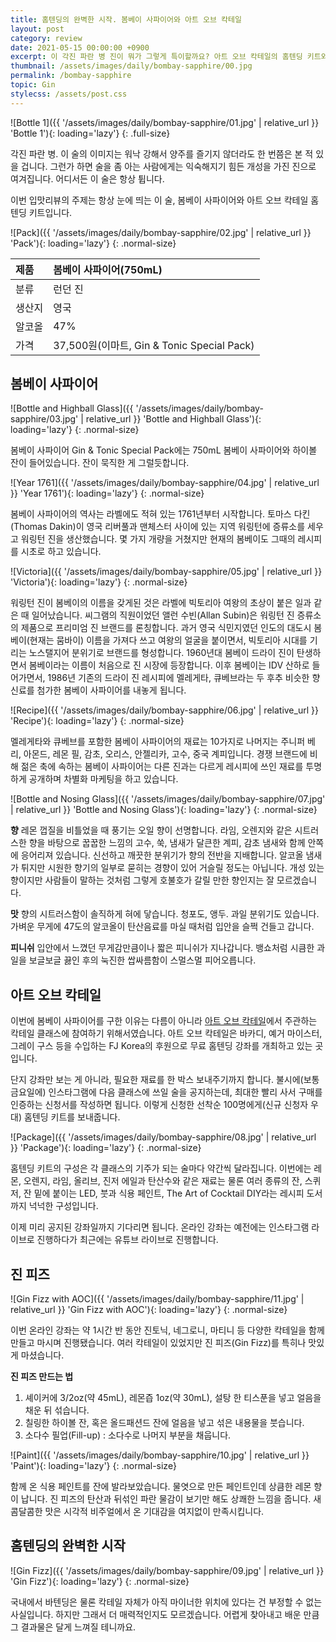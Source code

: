 ```yaml
---
title: 홈텐딩의 완벽한 시작. 봄베이 사파이어와 아트 오브 칵테일
layout: post
category: review
date: 2021-05-15 00:00:00 +0900
excerpt: 이 각진 파란 병 진이 뭐가 그렇게 특이할까요? 아트 오브 칵테일의 홈텐딩 키트와 함께 알아봅니다. 런던 드라이 진 봄베이 사파이어 리뷰.
thumbnail: /assets/images/daily/bombay-sapphire/00.jpg
permalink: /bombay-sapphire
topic: Gin
stylecss: /assets/post.css
---
```


![Bottle 1]({{ '/assets/images/daily/bombay-sapphire/01.jpg' | relative_url }} 'Bottle 1'){: loading='lazy'}
{: .full-size}

각진 파란 병. 이 술의 이미지는 워낙 강해서 양주를 즐기지 않더라도 한 번쯤은 본 적 있을 겁니다. 그런가 하면 술을 좀 아는 사람에게는 익숙해지기 힘든 개성을 가진 진으로 여겨집니다. 어디서든 이 술은 항상 튑니다.

이번 입맛리뷰의 주제는 항상 눈에 띄는 이 술, 봄베이 사파이어와 아트 오브 칵테일 홈텐딩 키트입니다.

![Pack]({{ '/assets/images/daily/bombay-sapphire/02.jpg' | relative_url }} 'Pack'){: loading='lazy'}
{: .normal-size}

|제품|봄베이 사파이어(750mL)|
|:---|:---|
|분류|런던 진|
|생산지|영국|
|알코올|47%|
|가격|37,500원(이마트, Gin & Tonic Special Pack)|

## 봄베이 사파이어

![Bottle and Highball Glass]({{ '/assets/images/daily/bombay-sapphire/03.jpg' | relative_url }} 'Bottle and Highball Glass'){: loading='lazy'}
{: .normal-size}

봄베이 사파이어 Gin & Tonic Special Pack에는 750mL 봄베이 사파이어와 하이볼 잔이 들어있습니다. 잔이 묵직한 게 그럴듯합니다.

![Year 1761]({{ '/assets/images/daily/bombay-sapphire/04.jpg' | relative_url }} 'Year 1761'){: loading='lazy'}
{: .normal-size}

봄베이 사파이어의 역사는 라벨에도 적혀 있는 1761년부터 시작합니다. 토마스 다킨(Thomas Dakin)이 영국 리버풀과 맨체스터 사이에 있는 지역 워링턴에 증류소를 세우고 워링턴 진을 생산했습니다. 몇 가지 개량을 거쳤지만 현재의 봄베이도 그때의 레시피를 시초로 하고 있습니다.

![Victoria]({{ '/assets/images/daily/bombay-sapphire/05.jpg' | relative_url }} 'Victoria'){: loading='lazy'}
{: .normal-size}

워링턴 진이 봄베이의 이름을 갖게된 것은 라벨에 빅토리아 여왕의 초상이 붙은 일과 같은 때 일어났습니다. 씨그램의 직원이었던 앨런 수빈(Allan Subin)은 워링턴 진 증류소의 제품으로 프리미엄 진 브랜드를 론칭합니다. 과거 영국 식민지였던 인도의 대도시 봄베이(현재는 뭄바이) 이름을 가져다 쓰고 여왕의 얼굴을 붙이면서, 빅토리아 시대를 기리는 노스탤지어 분위기로 브랜드를 형성합니다. 1960년대 봄베이 드라이 진이 탄생하면서 봄베이라는 이름이 처음으로 진 시장에 등장합니다. 이후 봄베이는 IDV 산하로 들어가면서, 1986년 기존의 드라이 진 레시피에 멜레게타, 큐베브라는 두 후추 비슷한 향신료를 첨가한 봄베이 사파이어를 내놓게 됩니다.

![Recipe]({{ '/assets/images/daily/bombay-sapphire/06.jpg' | relative_url }} 'Recipe'){: loading='lazy'}
{: .normal-size}

멜레게타와 큐베브를 포함한 봄베이 사파이어의 재료는 10가지로 나머지는 주니퍼 베리, 아몬드, 레몬 필, 감초, 오리스, 안젤리카, 고수, 중국 계피입니다. 경쟁 브랜드에 비해 젊은 축에 속하는 봄베이 사파이어는 다른 진과는 다르게 레시피에 쓰인 재료를 투명하게 공개하며 차별화 마케팅을 하고 있습니다.

![Bottle and Nosing Glass]({{ '/assets/images/daily/bombay-sapphire/07.jpg' | relative_url }} 'Bottle and Nosing Glass'){: loading='lazy'}
{: .normal-size}

**향** 레몬 껍질을 비틀었을 때 풍기는 오일 향이 선명합니다. 라임, 오렌지와 같은 시트러스한 향을 바탕으로 꿉꿉한 느낌의 고수, 쑥, 냄새가 달큰한 계피, 감초 냄새와 함께 안쪽에 응어리져 있습니다. 신선하고 깨끗한 분위기가 향의 전반을 지배합니다. 알코올 냄새가 튀지만 시원한 향기의 일부로 묻히는 경향이 있어 거슬릴 정도는 아닙니다. 개성 있는 향이지만 사람들이 말하는 것처럼 그렇게 호불호가 갈릴 만한 향인지는 잘 모르겠습니다.

**맛** 향의 시트러스함이 솔직하게 혀에 닿습니다. 청포도, 앵두. 과일 분위기도 있습니다. 가벼운 무게에 47도의 알코올이 탄산음료를 마실 때처럼 입안을 슬쩍 건들고 갑니다.

**피니쉬** 입안에서 느꼈던 무게감만큼이나 짧은 피니쉬가 지나갑니다. 뱅쇼처럼 시큼한 과일을 보글보글 끓인 후의 눅진한 쌉싸름함이 스멀스멀 피어오릅니다.

## 아트 오브 칵테일

이번에 봄베이 사파이어를 구한 이유는 다름이 아니라 <a title='Art of Cocktail Instagram' href='https://www.instagram.com/aoc_art.of.cocktail/' target='_blank' rel='noopener'>아트 오브 칵테일</a>에서 주관하는 칵테일 클래스에 참여하기 위해서였습니다. 아트 오브 칵테일은 바카디, 예거 마이스터, 그레이 구스 등을 수입하는 FJ Korea의 후원으로 무료 홈텐딩 강좌를 개최하고 있는 곳입니다.

단지 강좌만 보는 게 아니라, 필요한 재료를 한 박스 보내주기까지 합니다. 불시에(보통 금요일에) 인스타그램에 다음 클래스에 쓰일 술을 공지하는데, 최대한 빨리 사서 구매를 인증하는 신청서를 작성하면 됩니다. 이렇게 신청한 선착순 100명에게(신규 신청자 우대) 홈텐딩 키트를 보내줍니다.

![Package]({{ '/assets/images/daily/bombay-sapphire/08.jpg' | relative_url }} 'Package'){: loading='lazy'}
{: .normal-size}

홈텐딩 키트의 구성은 각 클래스의 기주가 되는 술마다 약간씩 달라집니다. 이번에는 레몬, 오렌지, 라임, 올리브, 진저 에일과 탄산수와 같은 재료는 물론 여러 종류의 잔, 스퀴저, 잔 밑에 붙이는 LED, 붓과 식용 페인트, The Art of Cocktail DIY라는 레시피 도서까지 넉넉한 구성입니다.

이제 미리 공지된 강좌일까지 기다리면 됩니다. 온라인 강좌는 예전에는 인스타그램 라이브로 진행하다가 최근에는 유튜브 라이브로 진행합니다.

## 진 피즈

![Gin Fizz with AOC]({{ '/assets/images/daily/bombay-sapphire/11.jpg' | relative_url }} 'Gin Fizz with AOC'){: loading='lazy'}
{: .normal-size}

이번 온라인 강좌는 약 1시간 반 동안 진토닉, 네그로니, 마티니 등 다양한 칵테일을 함께 만들고 마시며 진행됐습니다. 여러 칵테일이 있었지만 진 피즈(Gin Fizz)를 특히나 맛있게 마셨습니다.

**진 피즈 만드는 법**

1. 셰이커에 3/2oz(약 45mL), 레몬즙 1oz(약 30mL), 설탕 한 티스푼을 넣고 얼음을 채운 뒤 섞습니다.
2. 칠링한 하이볼 잔, 혹은 올드패션드 잔에 얼음을 넣고 섞은 내용물을 붓습니다.
3. 소다수 필업(Fill-up) : 소다수로 나머지 부분을 채웁니다.

![Paint]({{ '/assets/images/daily/bombay-sapphire/10.jpg' | relative_url }} 'Paint'){: loading='lazy'}
{: .normal-size}

함께 온 식용 페인트를 잔에 발라보았습니다. 물엿으로 만든 페인트인데 상큼한 레몬 향이 납니다. 진 피즈의 탄산과 뒤섞인 파란 물감이 보기만 해도 상쾌한 느낌을 줍니다. 새콤달콤한 맛은 시각적 비주얼에서 온 기대감을 여지없이 만족시킵니다.

## 홈텐딩의 완벽한 시작

![Gin Fizz]({{ '/assets/images/daily/bombay-sapphire/09.jpg' | relative_url }} 'Gin Fizz'){: loading='lazy'}
{: .normal-size}

국내에서 바텐딩은 물론 칵테일 자체가 아직 마이너한 위치에 있다는 건 부정할 수 없는 사실입니다. 하지만 그래서 더 매력적인지도 모르겠습니다. 어렵게 찾아내고 배운 만큼 그 결과물은 달게 느껴질 테니까요.